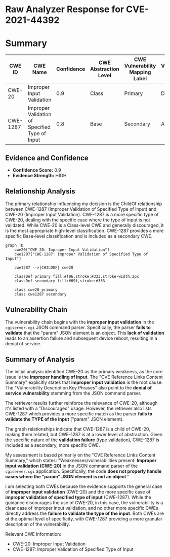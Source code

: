 # Raw Analyzer Response for CVE-2021-44392

# Summary
| CWE ID | CWE Name | Confidence | CWE Abstraction Level | CWE Vulnerability Mapping Label | CWE-Vulnerability Mapping Notes |
|---|---|---|---|---|---|
| CWE-20 | Improper Input Validation | 0.9 | Class | Primary | Discouraged |
| CWE-1287 | Improper Validation of Specified Type of Input | 0.8 | Base | Secondary | Allowed |

## Evidence and Confidence

*   **Confidence Score:** 0.9
*   **Evidence Strength:** HIGH

## Relationship Analysis
The primary relationship influencing my decision is the ChildOf relationship between CWE-1287 (Improper Validation of Specified Type of Input) and CWE-20 (Improper Input Validation). CWE-1287 is a more specific type of CWE-20, dealing with the specific case where the type of input is not validated. While CWE-20 is a Class-level CWE and generally discouraged, it is the most appropriate high-level classification. CWE-1287 provides a more specific Base-level classification and is included as a secondary CWE.

```mermaid
graph TD
    cwe20["CWE-20: Improper Input Validation"]
    cwe1287["CWE-1287: Improper Validation of Specified Type of Input"]
    
    cwe1287 -->|CHILDOF| cwe20
    
    classDef primary fill:#f96,stroke:#333,stroke-width:2px
    classDef secondary fill:#69f,stroke:#333
    
    class cwe20 primary
    class cwe1287 secondary
```

## Vulnerability Chain
The vulnerability chain begins with the **improper input validation** in the `cgiserver.cgi` JSON command parser. Specifically, the parser **fails to validate** that the "param" JSON element is an object. This **lack of validation** leads to an assertion failure and subsequent device reboot, resulting in a denial of service.

## Summary of Analysis
The initial analysis identified CWE-20 as the primary weakness, as the core issue is the **improper handling of input**. The "CVE Reference Links Content Summary" explicitly states that **improper input validation** is the root cause. The "Vulnerability Description Key Phrases" also point to the **denial of service vulnerability** stemming from the JSON command parser.

The retriever results further reinforce the relevance of CWE-20, although it's listed with a "Discouraged" usage. However, the retriever also lists CWE-1287 which provides a more specific match as the parser **fails to validate the TYPE of the input** ("param" JSON element).

The graph relationships indicate that CWE-1287 is a child of CWE-20, making them related, but CWE-1287 is at a lower level of abstraction. Given the specific nature of the **validation failure** (type validation), CWE-1287 is included as a secondary, more specific CWE.

My assessment is based primarily on the "CVE Reference Links Content Summary," which states: "Weaknesses/vulnerabilities present: **Improper input validation (CWE-20)** in the JSON command parser of the `cgiserver.cgi` application. Specifically, the code **does not properly handle cases where the "param" JSON element is not an object**."

I am selecting both CWEs because the evidence supports the general case of **improper input validation** (CWE-20) and the more specific case of **improper validation of specified type of input** (CWE-1287). While the guidance discourages the use of CWE-20, in this case, the vulnerability is a clear case of improper input validation, and no other more specific CWEs directly address the **failure to validate the type of the input**. Both CWEs are at the optimal level of specificity, with CWE-1287 providing a more granular description of the vulnerability.

Relevant CWE Information:
- CWE-20: Improper Input Validation
- CWE-1287: Improper Validation of Specified Type of Input